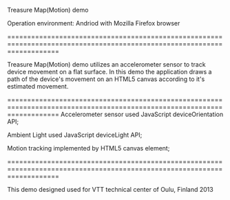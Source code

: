 Treasure Map(Motion) demo  

Operation environment: Andriod with Mozilla Firefox browser

=========================================================================================================================

Treasure Map(Motion) demo utilizes an accelerometer sensor to track device movement on a flat surface. In
this demo the application draws a path of the device's movement on an HTML5 canvas according to
it's estimated movement.


=========================================================================================================================
Accelerometer sensor used JavaScript deviceOrientation API;

Ambient Light used JavaScript deviceLight API;

Motion tracking implemented by HTML5 canvas element;

=========================================================================================================================

This demo designed used for VTT technical center of Oulu, Finland 2013 



